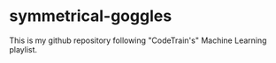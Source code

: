# symmetrical-goggles

This is my github repository following "CodeTrain's" Machine Learning playlist.
